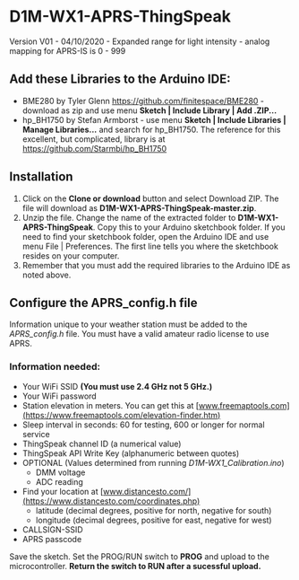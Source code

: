 # D1M-WX1-APRS-ThingSpeak

Version V01 - 04/10/2020 - Expanded range for light intensity
                         - analog mapping for APRS-IS is 0 - 999

## Add these Libraries to the Arduino IDE:
* BME280 by Tyler Glenn https://github.com/finitespace/BME280 - download as zip and use menu **Sketch | Include Library | Add .ZIP...**
* hp_BH1750 by Stefan Armborst - use menu **Sketch | Include Libraries | Manage Libraries...** and search for hp_BH1750. The reference for this excellent, but complicated, library is at https://github.com/Starmbi/hp_BH1750

## Installation
1. Click on the **Clone or download** button and select Download ZIP. The file will download as **D1M-WX1-APRS-ThingSpeak-master.zip**. 
2. Unzip the file. Change the name of the extracted folder to **D1M-WX1-APRS-ThingSpeak**. Copy this to your Arduino sketchbook folder. If you need to find your sketchbook folder, open the Arduino IDE and use menu File | Preferences. The first line tells you where the sketchbook resides on your computer. 
3. Remember that you must add the required libraries to the Arduino IDE as noted above.

## Configure the APRS_config.h file
Information unique to your weather station must be added to the *APRS_config.h* file. You must have a valid amateur radio license to use APRS.

### Information needed:
- Your WiFi SSID **(You must use 2.4 GHz not 5 GHz.)**
- Your WiFi password
- Station elevation in meters. You can get this at [www.freemaptools.com](https://www.freemaptools.com/elevation-finder.htm)
- Sleep interval in seconds: 60 for testing, 600 or longer for normal service
- ThingSpeak channel ID (a numerical value)
- ThingSpeak API Write Key (alphanumeric between quotes)
- OPTIONAL (Values determined from running *D1M-WX1_Calibration.ino*)
  - DMM voltage
  - ADC reading
- Find your location at [www.distancesto.com/](https://www.distancesto.com/coordinates.php)
  - latitude (decimal degrees, positive for north, negative for south)
  - longitude (decimal degrees, positive for east, negative for west)
- CALLSIGN-SSID
- APRS passcode

Save the sketch. Set the PROG/RUN switch to **PROG** and upload to the microcontroller. **Return the switch to RUN after a sucessful upload.**
